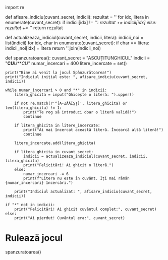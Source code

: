 import re

def afisare_indiciu(cuvant_secret, indicii):
    rezultat = ''
    for idx, litera in enumerate(cuvant_secret):
        if indicii[idx] != '*':
            rezultat += indicii[idx]
        else:
            rezultat += '*'
    return rezultat

def actualizeaza_indiciul(cuvant_secret, indicii, litera):
    indicii_noi = list(indicii)
    for idx, char in enumerate(cuvant_secret):
        if char == litera:
            indicii_noi[idx] = litera
    return ''.join(indicii_noi)

def spanzuratoarea():
    cuvant_secret = "ASCUȚITUNGHICUL"
    indicii = "**CU***U****CU*"
    numar_incercari = 400
    litere_incercate = set()

    print("Bine ai venit la jocul Spânzurătoarea!")
    print("Indiciul inițial este: ", afisare_indiciu(cuvant_secret, indicii))

    while numar_incercari > 0 and "*" in indicii:
        litera_ghicita = input("Ghicește o literă: ").upper()

        if not re.match(r'^[A-ZĂÂÎȘȚ]', litera_ghicita) or len(litera_ghicita) != 1:
            print("Te rog să introduci doar o literă validă!")
            continue

        if litera_ghicita in litere_incercate:
            print("Ai mai încercat această literă. Încearcă altă literă!")
            continue

        litere_incercate.add(litera_ghicita)

        if litera_ghicita in cuvant_secret:
            indicii = actualizeaza_indiciul(cuvant_secret, indicii, litera_ghicita)
            print("Felicitări! Ai ghicit o literă.")
        else:
            numar_incercari -= 6
            print(f"Litera nu este în cuvânt. Îți mai rămân {numar_incercari} încercări.")

        print("Indiciul actualizat: ", afisare_indiciu(cuvant_secret, indicii))

    if "*" not in indicii:
        print("Felicitări! Ai ghicit cuvântul complet:", cuvant_secret)
    else:
        print("Ai pierdut! Cuvântul era:", cuvant_secret)

# Rulează jocul
spanzuratoarea()
